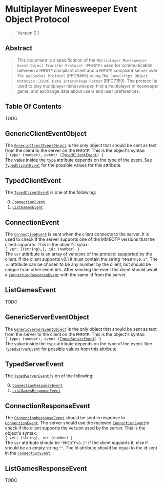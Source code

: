 # Multiplayer Minesweeper Event Object Protocol

>Version 0.1

## Abstract

>This document is a specification of the `Multiplayer Minesweeper Event Object Transfer Protocol (MMEOTP)` used for communication between a `MMEOTP` compliant client and a `MMEOTP` compliant server over `The WebSocket Protocol` [RFC6455] using `The JavaScript Object Notation (JSON) Data Interchange Format` [RFC7159]. The protocol is used to play multiplayer minesweeper, find a multiplayer minesweeper game, and exchange data about users and user preferences.

## Table Of Contents

TODO

## <a name="GenericClientEventObject">GenericClientEventObject</a>

The [`GenericClientEventObject`](#GenericClientEventObject) is the only object that should be sent as text from the client to the server on the `MMEOTP`. This is the object's syntax:  
`{ type: (number), event: (`[`TypedClientEvent`](#TypedClientEvent)`) }`  
The value inside the `type` attribute depends on the type of the event. See [`TypedClientEvent`](#TypedClientEvent) for the possible values for this attribute.

## <a name="TypedClientEvent">TypedClientEvent</a>

The [`TypedClientEvent`](#TypedClientEvent) is one of the following:

0. [`ConnectionEvent`](#ConnectionEvent)
1. [`ListGamesEvent`](#ListGamesEvent)

## <a name="ConnectionEvent">ConnectionEvent</a>

The [`ConnectionEvent`](#ConnectionEvent) is sent when the client connects to the server. It is used to check if the server supports one of the MMEOTP versions that the client supports. This is the object's sytax:  
`{ ver: [(string)…], id: (number) }`  
The `ver` attiribute is an array of versions of the protocol supported by the client. If the client supports v0.1 it must contain the string `"MMEOTPv0.1"`. The `id` attribute can be chosen to be any number by the client, but should be unique from other event id’s. After sending the event the client should await a [`ConnectionResponseEvent`](#ConnectionResponseEvent) with the same id from the server.

## <a name="ListGamesEvent">ListGamesEvent</a>

TODO

## <a name="GenericServerEventObject">GenericServerEventObject</a>

The [`GenericServerEventObject`](#GenericServerEventObject) is the only object that should be sent as text from the server to the client on the `MMEOTP`. This is the object's syntax:  
`{ type: (number), event (`[`TypedServerEvent`](#TypedServerEvent)`) }`  
The value inside the `type` attribute depends on the type of the event. See [`TypedServerEvent`](#TypedServerEvent) for possible values from this attribute.

## <a name="TypedServerEvent">TypedServerEvent</a>

The [`TypedServerEvent`](#TypedServerEvent) is on of the following:

0. [`ConnectionResponseEvent`](#ConnectionResponseEvent)
1. [`ListGamesResponseEvent`](#ListGamesResponseEvent)

## <a name="ConnectionResponseEvent">ConnectionResponseEvent</a>

The [`ConnectionResponseEvent`](#ConnectionResponseEvent) should be sent in response to [`ConnectionEvent`](#ConnectionEvent). The server should use the recieved [`ConnectionEvent`](#ConnectionEvent)to check if the client supports the version used by the server. This is the object's syntax:  
`{ ver: (string), id: (number) }`  
The `ver` attribute should be `"MMEOTPv0.1"` if the client supports it, else if should be an empty string `""`. The id attribute should be equal to the id sent in the [`ConnectionEvent`](#ConnectionEvent).

## <a name="ListGamesResponseEvent">ListGamesResponseEvent</a>

TODO
